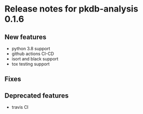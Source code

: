 # Release notes for pkdb-analysis 0.1.6

## New features
* python 3.8 support
* github actions CI-CD
* isort and black support
* tox testing support

## Fixes

## Deprecated features
* travis CI
